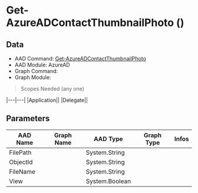 # Get-AzureADContactThumbnailPhoto ()

## Data

+ AAD Command: [Get-AzureADContactThumbnailPhoto](https://docs.microsoft.com/en-us/powershell/module/AzureAD/Get-AzureADContactThumbnailPhoto)
+ AAD Module: AzureAD
+ Graph Command: [](https://docs.microsoft.com/en-us/powershell/module//)
+ Graph Module: 

> Scopes Needed (any one)

|---|---|
|Application||
|Delegate||

## Parameters

|AAD Name|Graph Name|AAD Type|Graph Type|Infos|
|---|---|---|---|---|
|FilePath||System.String|||
|ObjectId||System.String|||
|FileName||System.String|||
|View||System.Boolean|||


